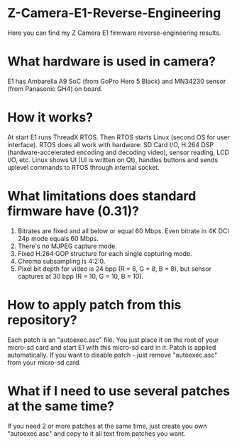 # Z-Camera-E1-Reverse-Engineering
Here you can find my Z Camera E1 firmware reverse-engineering results.

# What hardware is used in camera?
E1 has Ambarella A9 SoC (from GoPro Hero 5 Black) and MN34230 sensor (from Panasonic GH4) on board.

# How it works?
At start E1 runs ThreadX RTOS. Then RTOS starts Linux (second OS for user interface).
RTOS does all work with hardware: SD Card I/O, H.264 DSP (hardware-accelerated encoding and decoding video), sensor reading, LCD I/O, etc.
Linux shows UI (UI is written on Qt), handles buttons and sends uplevel commands to RTOS through internal socket.

# What limitations does standard firmware have (0.31)?
1. Bitrates are fixed and all below or equal 60 Mbps. Even bitrate in 4K DCI 24p mode equals 60 Mbps.
2. There's no MJPEG capture mode.
3. Fixed H.264 GOP structure for each single capturing mode.
4. Chroma subsampling is 4:2:0.
5. Pixel bit depth for video is 24 bpp (R = 8, G = 8, B = 8), but sensor captures at 30 bpp (R = 10, G = 10, B = 10).

# How to apply patch from this repository?
Each patch is an "autoexec.asc" file. You just place it on the root of your micro-sd card and start E1 with this micro-sd card in it. Patch is applied automatically. If you want to disable patch - just remove "autoexec.asc" from your micro-sd card.

# What if I need to use several patches at the same time?
If you need 2 or more patches at the same time, just create you own "autoexec.asc" and copy to it all text from patches you want.
